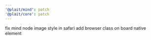 ```yaml
---
'@plait/mind': patch
'@plait/core': patch
---
```


fix mind node image style in safari
add browser class on board native element
